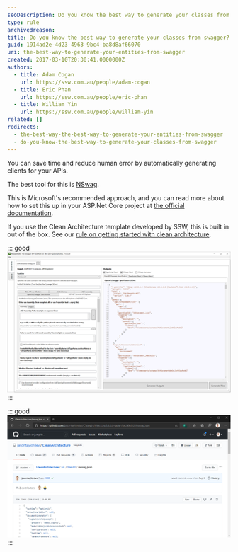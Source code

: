 ```yaml
---
seoDescription: Do you know the best way to generate your classes from Swagger? NSwag is Microsoft's recommended approach for automatically generating clients for APIs. It allows you to customize your configuration and even comes built-in with @JasonTaylorDev's Clean Architecture template developed by SSW.
type: rule
archivedreason:
title: Do you know the best way to generate your classes from swagger?
guid: 1914ad2e-4d23-4963-9bc4-ba8d8af66070
uri: the-best-way-to-generate-your-entities-from-swagger
created: 2017-03-10T20:30:41.0000000Z
authors:
  - title: Adam Cogan
    url: https://ssw.com.au/people/adam-cogan
  - title: Eric Phan
    url: https://ssw.com.au/people/eric-phan
  - title: William Yin
    url: https://ssw.com.au/people/william-yin
related: []
redirects:
  - the-best-way-the-best-way-to-generate-your-entities-from-swagger
  - do-you-know-the-best-way-to-generate-your-classes-from-swagger
---
```


You can save time and reduce human error by automatically generating clients for your APIs.

<!--endintro-->

The best tool for this is [NSwag](https://github.com/RicoSuter/NSwag).

This is Microsoft's recommended approach, and you can read more about how to set this up in your ASP.Net Core project at [the official documentation](https://docs.microsoft.com/en-us/aspnet/core/tutorials/getting-started-with-nswag?view=aspnetcore-3.1&tabs=visual-studio).

If you use the Clean Architecture template developed by SSW, this is built in out of the box. See our [rule on getting started with clean architecture](/clean-architecture-get-started).

::: good  
![Figure: Good Example - NSwag Studio lets you customise your nswag config](nswag-studio.png)  
:::

::: good  
![Figure: Good Example - @JasonTaylorDev's Clean Architecture templace comes with this built in](jt-nswag.png)  
:::

